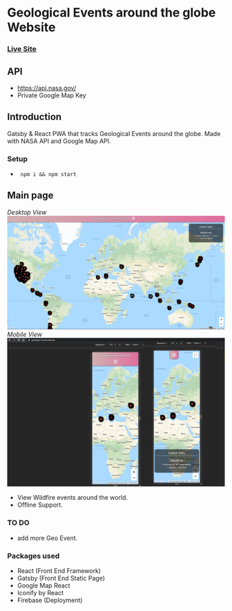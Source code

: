 # Geological Events around the globe Website

### [Live Site](https://geological-events.web.app/)

## API

- https://api.nasa.gov/
- Private Google Map Key

## Introduction

Gatsby & React PWA that tracks Geological Events around the globe.
Made with NASA API and Google Map API.

### Setup

- ` npm i && npm start`

## Main page

_Desktop View_
![Alt text](/Examples/ss1desktop.jpg "Desktop Page")
_Mobile View_
![Alt text](/Examples/ss1mobile.jpg "Mobile Page")

- View Wildfire events around the world.
- Offline Support.

### TO DO

- add more Geo Event.

### Packages used

- React (Front End Framework)
- Gatsby (Front End Static Page)
- Google Map React
- Iconify by React
- Firebase (Deployment)
